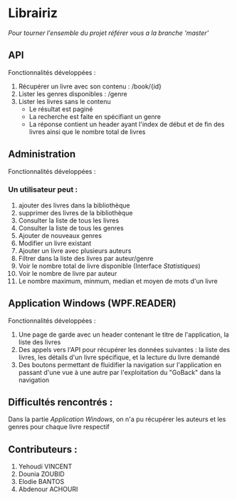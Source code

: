 # Librairiz
*Pour tourner l'ensemble du projet référer vous a la branche 'master'*

## API

Fonctionnalités développées : 
1. Récupérer un livre avec son contenu : /book/{id}
2. Lister les genres disponibles : /genre
3. Lister les livres sans le contenu
   * Le résultat est paginé
   *  La recherche est faite en spécifiant un genre
   *  La réponse contient un header ayant l'index de début et de fin des livres ainsi que le nombre total de livres


## Administration

Fonctionnalités développées : 
### Un utilisateur peut : 
1. ajouter des livres dans la bibliothèque
2. supprimer des livres de la bibliothèque
3. Consulter la liste de tous les livres
4. Consulter la liste de tous les genres
5. Ajouter de nouveaux genres
6. Modifier un livre existant
7. Ajouter un livre avec plusieurs auteurs
8. Filtrer dans la liste des livres par auteur/genre
9. Voir le nombre total de livre disponible (Interface *Statistiques*)
10. Voir le nombre de livre par auteur
11. Le nombre maximum, minmum, median et moyen de mots d'un livre


## Application Windows (WPF.READER)

Fonctionnalités développées : 
1. Une page de garde avec un header contenant le titre de l'application, la liste des livres
2. Des appels vers l'API pour récupérer les données suivantes : la liste des livres, les détails d'un livre spécifique, et la lecture du livre demandé
3. Des boutons permettant de fluidifier la navigation sur l'application en passant d'une vue à une autre par l'exploitation du "GoBack" dans la navigation


## Difficultés rencontrés :

Dans la partie *Application Windows*, on n'a pu récupérer les auteurs et les genres pour chaque livre respectif 


## Contributeurs : 
1. Yehoudi VINCENT
2. Dounia ZOUBID
3. Elodie BANTOS
4. Abdenour ACHOURI


